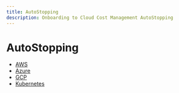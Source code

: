 ```yaml
---
title: AutoStopping
description: Onboarding to Cloud Cost Management AutoStopping
---
```


# AutoStopping

- [AWS](./aws.md)
- [Azure](./azure.md)
- [GCP](./gcp.md)
- [Kubernetes](./k8s.md)
